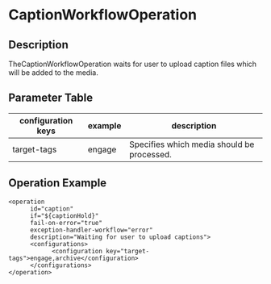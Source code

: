 # CaptionWorkflowOperation

## Description
TheCaptionWorkflowOperation waits for user to upload caption files which will be added to the media.

## Parameter Table

|configuration keys|example|description|
|------------------|-------|-----------|
|target-tags|engage|Specifies which media should be processed.|
 	
## Operation Example

    <operation
          id="caption"
          if="${captionHold}"
          fail-on-error="true"
          exception-handler-workflow="error"
          description="Waiting for user to upload captions">
          <configurations>
                <configuration key="target-tags">engage,archive</configuration>
          </configurations>
    </operation>
 
